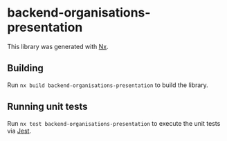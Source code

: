 # backend-organisations-presentation

This library was generated with [Nx](https://nx.dev).

## Building

Run `nx build backend-organisations-presentation` to build the library.

## Running unit tests

Run `nx test backend-organisations-presentation` to execute the unit tests via [Jest](https://jestjs.io).
